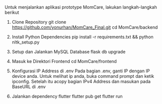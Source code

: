 Untuk menjalankan aplikasi prototype MomCare, lakukan langkah-langkah berikut

1. Clone Repository
git clone https://github.com/yonurhan/MomCare_Final.git
cd MomCare/backend

2. Install Python Dependencies
pip install -r requirements.txt && python nltk_setup.py

3. Setup dan Jalankan MySQL Database
flask db upgrade
   
3. Masuk ke Direktori Frontend
cd MomCare/frontend

4. Konfigurasi IP Address di .env
Pada bagian .env, ganti IP dengan IP device anda. Untuk melihat ip anda, buka command prompt dan ketik ipconfig. Setelah itu acopy bagian IPv4 Address dan masukan pada BaseURL di .env

6. Jalankan dependency flutter
flutter pub get
flutter run
